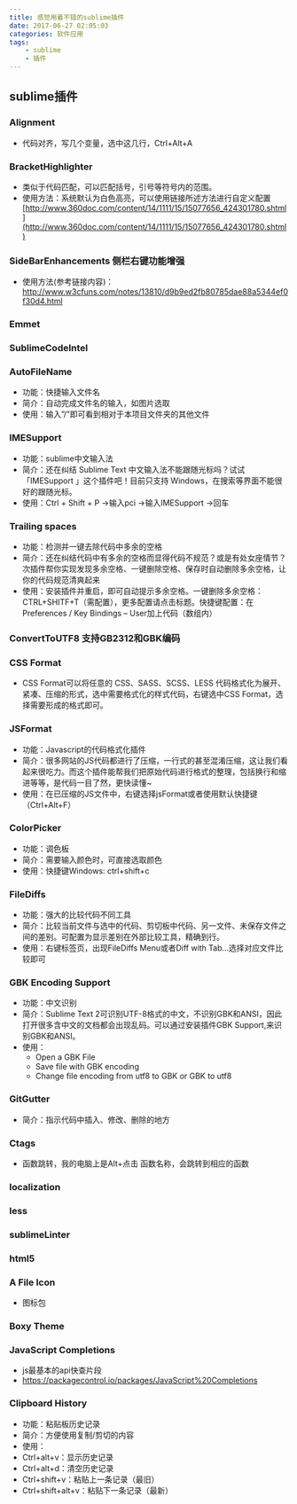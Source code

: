 ```yaml
---
title: 感觉用着不错的sublime插件
date: 2017-06-27 02:05:03
categories: 软件应用
tags: 
    - sublime
    - 插件
---
```

## sublime插件
### Alignment
- 代码对齐，写几个变量，选中这几行，Ctrl+Alt+A

### BracketHighlighter
- 类似于代码匹配，可以匹配括号，引号等符号内的范围。
- 使用方法：系统默认为白色高亮，可以使用链接所述方法进行自定义配置[http://www.360doc.com/content/14/1111/15/15077656_424301780.shtml](http://www.360doc.com/content/14/1111/15/15077656_424301780.shtml)

### SideBarEnhancements 侧栏右键功能增强
- 使用方法(参考链接内容)：http://www.w3cfuns.com/notes/13810/d9b9ed2fb80785dae88a5344ef0f30d4.html

### Emmet

### SublimeCodeIntel

### AutoFileName
- 功能：快捷输入文件名
- 简介：自动完成文件名的输入，如图片选取
- 使用：输入”/”即可看到相对于本项目文件夹的其他文件

### IMESupport
- 功能：sublime中文输入法
- 简介：还在纠结 Sublime Text 中文输入法不能跟随光标吗？试试「IMESupport 」这个插件吧！目前只支持 Windows，在搜索等界面不能很好的跟随光标。
- 使用：Ctrl + Shift + P →输入pci →输入IMESupport →回车

### Trailing spaces
- 功能：检测并一键去除代码中多余的空格
- 简介：还在纠结代码中有多余的空格而显得代码不规范？或是有处女座情节？次插件帮你实现发现多余空格、一键删除空格、保存时自动删除多余空格，让你的代码规范清爽起来
- 使用：安装插件并重启，即可自动提示多余空格。一键删除多余空格：CTRL+SHITF+T（需配置），更多配置请点击标题。快捷键配置：在Preferences / Key Bindings – User加上代码（数组内）

### ConvertToUTF8 支持GB2312和GBK编码

### CSS Format 
- CSS Format可以将任意的 CSS、SASS、SCSS、LESS 代码格式化为展开、紧凑、压缩的形式，选中需要格式化的样式代码，右键选中CSS Format，选择需要形成的格式即可。

### JSFormat
- 功能：Javascript的代码格式化插件
- 简介：很多网站的JS代码都进行了压缩，一行式的甚至混淆压缩，这让我们看起来很吃力。而这个插件能帮我们把原始代码进行格式的整理，包括换行和缩进等等，是代码一目了然，更快读懂~
- 使用：在已压缩的JS文件中，右键选择jsFormat或者使用默认快捷键（Ctrl+Alt+F）

### Color​Picker
- 功能：调色板
- 简介：需要输入颜色时，可直接选取颜色
- 使用：快捷键Windows: ctrl+shift+c

### FileDiffs
- 功能：强大的比较代码不同工具
- 简介：比较当前文件与选中的代码、剪切板中代码、另一文件、未保存文件之间的差别。可配置为显示差别在外部比较工具，精确到行。
- 使用：右键标签页，出现FileDiffs Menu或者Diff with Tab…选择对应文件比较即可

### GBK Encoding Support
- 功能：中文识别
- 简介：Sublime Text 2可识别UTF-8格式的中文，不识别GBK和ANSI，因此打开很多含中文的文档都会出现乱码。可以通过安装插件GBK Support,来识别GBK和ANSI。
- 使用：
	- Open a GBK File
	- Save file with GBK encoding
	- Change file encoding from utf8 to GBK or GBK to utf8

### Git​Gutter
- 简介：指示代码中插入、修改、删除的地方

### Ctags
- 函数跳转，我的电脑上是Alt+点击 函数名称，会跳转到相应的函数

### localization

### less

### sublimeLinter

### html5

### A File Icon
- 图标包

### Boxy Theme

### JavaScript Completions
- js最基本的api快查片段
- https://packagecontrol.io/packages/JavaScript%20Completions

### Clipboard History
- 功能：粘贴板历史记录
- 简介：方便使用复制/剪切的内容
- 使用：
- Ctrl+alt+v：显示历史记录
- Ctrl+alt+d：清空历史记录
- Ctrl+shift+v：粘贴上一条记录（最旧）
- Ctrl+shift+alt+v：粘贴下一条记录（最新）
